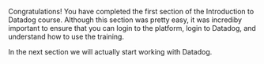 Congratulations! You have completed the first section of the Introduction to Datadog course. Although this section was pretty easy, it was incrediby important to ensure that you can login to the platform, login to Datadog, and understand how to use the training.

In the next section we will actually start working with Datadog.
